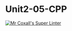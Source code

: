 # Unit2-05-CPP
[![Mr Coxall's Super Linter](https://github.com/ICS3U-C-Programming-ShemIrekpita/Unit2-05-CPP/workflows/Mr%20Coxall's%20Super%20Linter/badge.svg)](https://github.com/ICS3U-C-Programming-ShemIrekpita/Unit2-05-CPP/actions/)
